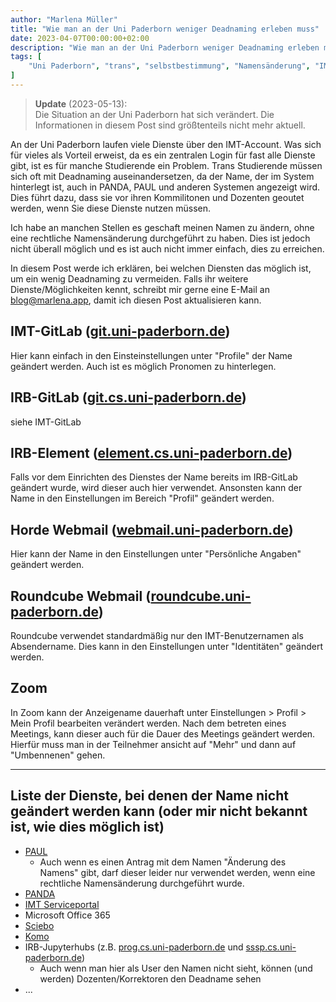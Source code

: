 ```yaml
---
author: "Marlena Müller"
title: "Wie man an der Uni Paderborn weniger Deadnaming erleben muss"
date: 2023-04-07T00:00:00+02:00
description: "Wie man an der Uni Paderborn weniger Deadnaming erleben muss"
tags: [
    "Uni Paderborn", "trans", "selbstbestimmung", "Namensänderung", "IMT",
]
---
```


> **Update** (2023-05-13):  
> Die Situation an der Uni Paderborn hat sich verändert.
> Die Informationen in diesem Post sind größtenteils nicht mehr aktuell.

An der Uni Paderborn laufen viele Dienste über den IMT-Account. Was sich für vieles als Vorteil erweist, da es ein zentralen Login für fast alle Dienste gibt, ist es für manche Studierende ein Problem.
Trans Studierende müssen sich oft mit Deadnaming auseinandersetzen, da der Name, der im System hinterlegt ist, auch in PANDA, PAUL und anderen Systemen angezeigt wird. 
Dies führt dazu, dass sie vor ihren Kommilitonen und Dozenten geoutet werden, wenn Sie diese Dienste nutzen müssen.

Ich habe an manchen Stellen es geschaft meinen Namen zu ändern, ohne eine rechtliche Namensänderung durchgeführt zu haben. Dies ist jedoch nicht überall möglich und es ist auch nicht immer einfach, dies zu erreichen.

In diesem Post werde ich erklären, bei welchen Diensten das möglich ist, um ein wenig Deadnaming zu vermeiden.
Falls ihr weitere Dienste/Möglichkeiten kennt, schreibt mir gerne eine E-Mail an [blog@marlena.app](mailto:blog@marlena.app), damit ich diesen Post aktualisieren kann.

## IMT-GitLab ([git.uni-paderborn.de](https://git.uni-paderborn.de))

Hier kann einfach in den Einsteinstellungen unter "Profile" der Name geändert werden. Auch ist es möglich Pronomen zu hinterlegen.

## IRB-GitLab ([git.cs.uni-paderborn.de](https://git.cs.uni-paderborn.de))

siehe IMT-GitLab

## IRB-Element ([element.cs.uni-paderborn.de](https://element.cs.uni-paderborn.de))

Falls vor dem Einrichten des Dienstes der Name bereits im IRB-GitLab geändert wurde, wird dieser auch hier verwendet. Ansonsten kann der Name in den Einstellungen im Bereich "Profil" geändert werden.

## Horde Webmail ([webmail.uni-paderborn.de](https://webmail.uni-paderborn.de))

Hier kann der Name in den Einstellungen unter "Persönliche Angaben" geändert werden.

## Roundcube Webmail ([roundcube.uni-paderborn.de](https://roundcube.uni-paderborn.de))

Roundcube verwendet standardmäßig nur den IMT-Benutzernamen als Absendername. Dies kann in den Einstellungen unter "Identitäten" geändert werden.

## Zoom 

In Zoom kann der Anzeigename dauerhaft unter Einstellungen > Profil > Mein Profil bearbeiten verändert werden. Nach dem betreten eines Meetings, kann dieser auch für die Dauer des Meetings geändert werden. Hierfür muss man in der Teilnehmer ansicht auf "Mehr" und dann auf "Umbennenen" gehen.

---

## Liste der Dienste, bei denen der Name nicht geändert werden kann (oder mir nicht bekannt ist, wie dies möglich ist)

- [PAUL](https://paul.uni-paderborn.de)
  - Auch wenn es einen Antrag mit dem Namen "Änderung des Namens" gibt, darf dieser leider nur verwendet werden, wenn eine rechtliche Namensänderung durchgeführt wurde.
- [PANDA](https://panda.uni-paderborn.de)
- [IMT Serviceportal](https://serviceportal.uni-paderborn.de)
- Microsoft Office 365
- [Sciebo](https://uni-paderborn.sciebo.de)
- [Komo](https://komo.uni-paderborn.de)
- IRB-Jupyterhubs (z.B. [prog.cs.uni-paderborn.de](prog.cs.uni-paderborn.de) und [sssp.cs.uni-paderborn.de](sssp.cs.uni-paderborn.de))
  - Auch wenn man hier als User den Namen nicht sieht, können (und werden) Dozenten/Korrektoren den Deadname sehen
- ...

